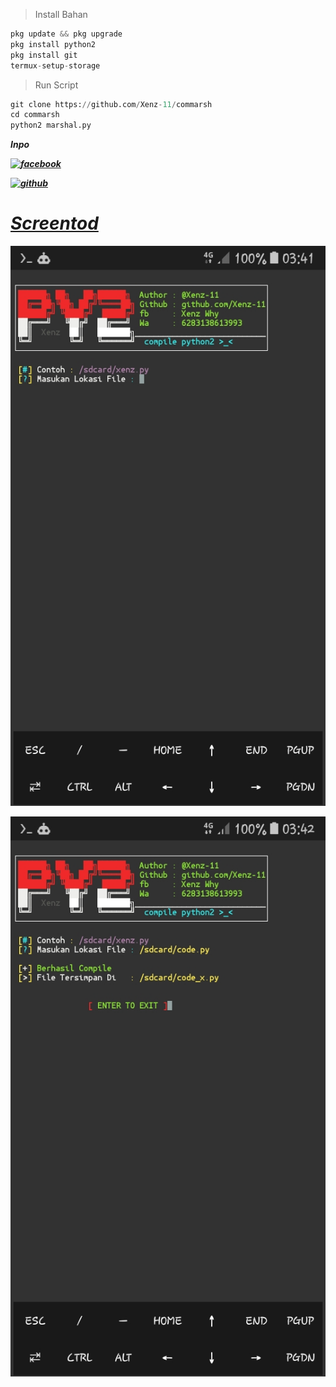 > Install Bahan
```python
pkg update && pkg upgrade
pkg install python2
pkg install git
termux-setup-storage
```
> Run Script
```python
git clone https://github.com/Xenz-11/commarsh
cd commarsh
python2 marshal.py
```
<h><b><i>Inpo<i><b><h>

<a href="https://api.whatsapp.com/send/?phone=6283138613993&text&app_absent=0" />

![facebook](https://www.facebook.com/inu.pembangkang.7)

![github](https://github.com/Xenz-11)

# Screentod

![CAPTURE 1](https://github.com/Xenz-11/commarsh/blob/main/Screentod/Screenshot_20220426-034144.jpg)

![CAPTURE2](https://github.com/Xenz-11/commarsh/blob/main/Screentod/Screenshot_20220426-034212.jpg)

